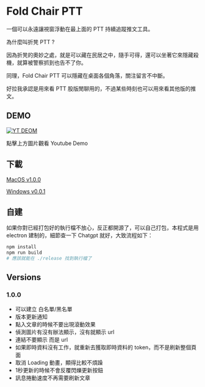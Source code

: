 # Fold Chair PTT

一個可以永遠讓視窗浮動在最上面的 PTT 持續追蹤推文工具。

為什麼叫折凳 PTT ?

因為折凳的奧妙之處，就是可以藏在民居之中，隨手可得，還可以坐著它來隱藏殺機，就算被警察抓到也告不了你。

同理，Fold Chair PTT 可以隱藏在桌面各個角落，關注留言不中斷。

好拉我承認是用來看 PTT 股版閒聊用的，不過某些時刻也可以用來看其他版的推文。

## DEMO

[![YT DEOM](http://img.youtube.com/vi/FTYzaqCdMTs/0.jpg)](http://www.youtube.com/watch?v=FTYzaqCdMTs)

點擊上方圖片觀看 Youtube Demo

## 下載

[MacOS v1.0.0](https://drive.google.com/file/d/1jWpvlBCL5CQvN7FsDVorxIu3y5It93zK/view?usp=sharing)

[Windows v0.0.1](https://drive.google.com/file/d/1CoETduVhbDtcKNlWMOzxd-Mp2evzStR3/view?usp=sharing)

## 自建

如果你對已經打包好的執行檔不放心，反正都開源了，可以自己打包，本程式是用 electron 建制的，細節查一下 Chatgpt 就好，大致流程如下：

```bash
npm install
npm run build
# 應該就能在 ./release 找到執行檔了
```

## Versions

### 1.0.0

* 可以建立 白名單/黑名單
* 版本更新通知
* 點入文章的時候不要出現滾動效果
* 偵測圖片有沒有辦法顯示，沒有就顯示 url
* 連結不要顯示 <a> 而是 url
* 如果即時資料沒有工作，就重新去獲取即時資料的 token，而不是刷新整個頁面
* 取消 Loading 動畫，顯得比較不煩躁
* 1秒更新的時候不會反覆閃爍更新按鈕
* 訊息捲動速度不再需要刷新文章
